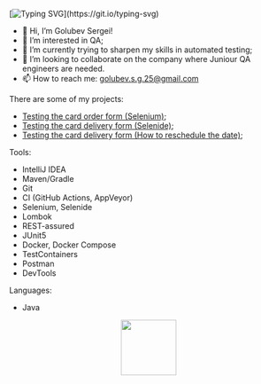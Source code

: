 [![Typing SVG](https://readme-typing-svg.herokuapp.com?font=courier&size=30&color=2d7d2f&background=32283600&lines=Welcome+to+my+profile!)](https://git.io/typing-svg)

- 👋 Hi, I’m Golubev Sergei!
- 👀 I’m interested in QA;
- 🌱 I’m currently trying to sharpen my skills in automated testing;
- 🔭 I’m looking to collaborate on the company where Juniour QA engineers are needed.
- 📫 How to reach me: golubev.s.g.25@gmail.com


There are some of my projects:
- [Testing the card order form (Selenium)](https://github.com/SergeiGolybev/SeleniumHW.git);
- [Testing the card delivery form (Selenide)](https://github.com/SergeiGolybev/SelenideHW.git);
- [Testing the card delivery form (How to reschedule the date)](https://github.com/SergeiGolybev/PatternsDataHW.git);


Tools:
- IntelliJ IDEA
- Maven/Gradle
- Git
- CI (GitHub Actions, AppVeyor)
- Selenium, Selenide
- Lombok
- REST-assured
- JUnit5
- Docker, Docker Compose
- TestContainers
- Postman
- DevTools

Languages: 
- Java


<div id="header" align="center">
  <img src="https://media.giphy.com/media/M9gbBd9nbDrOTu1Mqx/giphy.gif" width="100"/>
</div>

<!--
**SergeiGolybev/SergeiGolybev** is a ✨ _special_ ✨ repository because its `README.md` (this file) appears on your GitHub profile.

